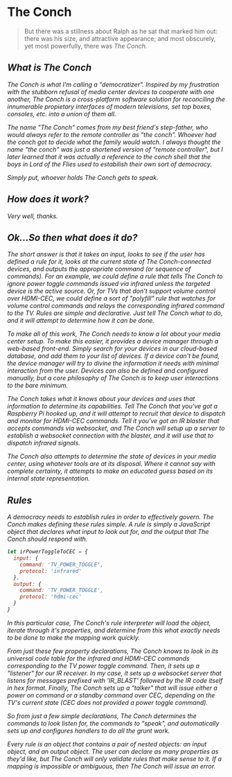 The Conch
========== 

<blockquote>But there was a stillness about Ralph as he sat that marked him out: there was his size, and attractive appearance; and most obscurely, yet most powerfully, there was <em>The Conch<em>.</blockquote>

What is The Conch
-----------------

The Conch is what I'm calling a "democratizer". Inspired by my frustration with the stubborn refusal of media center devices to cooperate with one another, The Conch is a cross-platform software solution for reconciling the innumerable propietary interfaces of modern televisions, set top boxes, consoles, etc. into a union of them all.

The name "The Conch" comes from my best friend's step-father, who would always refer to the remote controller as "the conch". Whoever had the conch got to decide what the family would watch. I always thought the name "the conch" was just a shortened version of "remote controller", but I later learned that it was actually a reference to the conch shell that the boys in *Lord of the Flies* used to estabilish their own sort of democracy.

Simply put, whoever holds The Conch gets to speak.

How does it work?
-----------------

Very well, thanks.

Ok...So then what does it *do*?
----------------------------------

The short answer is that it takes an input, looks to see if the user has defined a rule for it, looks at the current state of The Conch-connected devices, and outputs the appropriate command (or sequence of commands). For an example, we could define a rule that tells The Conch to ignore power toggle commands issued via infrared unless the targeted device is the active source. Or, for TVs that don't support volume control over HDMI-CEC, we could define a sort of "polyfill" rule that watches for volume control commands and relays the corresponding infrared command to the TV. Rules are simple and declarative. Just tell The Conch what to do, and it will attempt to determine how it can be done.

To make all of this work, The Conch needs to know a lot about your media center setup. To make this easier, it provides a device manager through a web-based front-end. Simply search for your devices in our cloud-based database, and add them to your list of devices. If a device can't be found, the device manager will try to divine the information it needs with minimal interaction from the user. Devices can also be defined and configured manually, but a core philosophy of The Conch is to keep user interactions to the bare minimum.

The Conch takes what it knows about your devices and uses that information to determine its capabilities. Tell The Conch that you've got a Raspberry Pi hooked up, and it will attempt to recruit that device to dispatch and monitor for HDMI-CEC commands. Tell it you've got an IR blaster that accepts commands via websocket, and The Conch will setup up a server to establish a websocket connection with the blaster, and it will use that to dispatch infrared signals.

The Conch also attempts to determine the state of devices in your media center, using whatever tools are at its disposal. Where it cannot say with complete certainty, it attempts to make an educated guess based on its internal state representation. 

Rules
-----

A democracy needs to establish rules in order to effectively govern. The Conch makes defining these rules simple. A rule is simply a JavaScript object that declares what input to look out for, and the output that The Conch should respond with.

```js
let irPowerToggleToCEC = {
  input: {
    command: 'TV_POWER_TOGGLE',
    protocol: 'infrared'
  }, 
  output: {
    command: 'TV_POWER_TOGGLE',
    protocol: 'hdmi-cec'
  }
}
```
In this particular case, The Conch's rule interpreter will load the object, iterate through it's properties, and determine from this what exactly needs to be done to make the mapping work quickly. 

From just these few property declarations, The Conch knows to look in its universal code table for the infrared and HDMI-CEC commands corresponding to the TV power toggle command. Then, it sets up a "listener" for our IR receiver. In my case, it sets up a websocket server that listens for messages prefixed with 'IR_BLAST' followed by the IR code itself in hex format. Finally, The Conch sets up a "talker" that will issue either a power on command or a standby command over CEC, depending on the TV's current state (CEC does not provided a power toggle command).

So from just a few simple declarations, The Conch determines the commands to look listen for, the commands to "speak", and automatically sets up and configures handlers to do all the grunt work. 

Every rule is an object that contains a pair of nested objects: an input object, and an output object. The user can declare as many properties as they'd like, but The Conch will only validate rules that make sense to it. If a mapping is impossible or ambiguous, then The Conch will issue an error.  